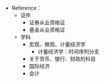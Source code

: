 + Reference：
	+ 证件
		+ 证券从业资格证
		+ 基金从业资格证
	+ 学科
		+ 宏观、微观、计量经济学
			+ 计量经济学：时间序列分支
		+ 关于货币、银行、财政的科目
		+ 国际经济
		+ 会计
